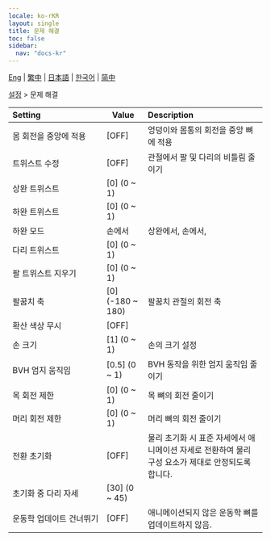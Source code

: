 ```yaml
---
locale: ko-rKR
layout: single
title: 문제 해결
toc: false
sidebar:
  nav: "docs-kr"
---
```

[Eng](/dancexr/menu/2025.4/actor/troubleshooting) | [繁中](/tw/dancexr/menu/2025.4/actor/troubleshooting) | [日本語](/jp/dancexr/menu/2025.4/actor/troubleshooting) | [한국어](/kr/dancexr/menu/2025.4/actor/troubleshooting) | [简中](/zh/dancexr/menu/2025.4/actor/troubleshooting)

[설정](../menu#설정) > 문제 해결



| Setting | Value | Description |
| :--- | --- | :--- |
|<nobr>몸 회전을 중앙에 적용</nobr>| [OFF] | 엉덩이와 몸통의 회전을 중앙 뼈에 적용
|<nobr>트위스트 수정</nobr>| [OFF] | 관절에서 팔 및 다리의 비틀림 줄이기
|<nobr>상완 트위스트</nobr>| [0] (0 ~ 1) | 
|<nobr>하완 트위스트</nobr>| [0] (0 ~ 1) | 
|<nobr>하완 모드</nobr>| 손에서 | 상완에서, 손에서, 
|<nobr>다리 트위스트</nobr>| [0] (0 ~ 1) | 
|<nobr>팔 트위스트 지우기</nobr>| [0] (0 ~ 1) | 
|<nobr>팔꿈치 축</nobr>| [0] (-180 ~ 180) | 팔꿈치 관절의 회전 축
|<nobr>확산 색상 무시</nobr>| [OFF] | 
|<nobr>손 크기</nobr>| [1] (0 ~ 1) | 손의 크기 설정
|<nobr>BVH 엄지 움직임</nobr>| [0.5] (0 ~ 1) | BVH 동작을 위한 엄지 움직임 줄이기
|<nobr>목 회전 제한</nobr>| [0] (0 ~ 1) | 목 뼈의 회전 줄이기
|<nobr>머리 회전 제한</nobr>| [0] (0 ~ 1) | 머리 뼈의 회전 줄이기
|<nobr>전환 초기화</nobr>| [OFF] | 물리 초기화 시 표준 자세에서 애니메이션 자세로 전환하여 물리 구성 요소가 제대로 안정되도록 합니다.
|<nobr>초기화 중 다리 자세</nobr>| [30] (0 ~ 45) | 
|<nobr>운동학 업데이트 건너뛰기</nobr>| [OFF] | 애니메이션되지 않은 운동학 뼈를 업데이트하지 않음.
